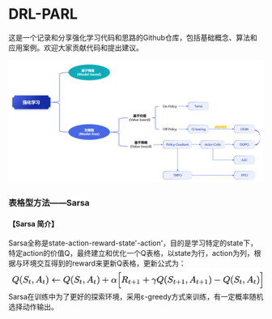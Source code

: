 # DRL-PARL
这是一个记录和分享强化学习代码和思路的Github仓库，包括基础概念、算法和应用案例。欢迎大家贡献代码和提出建议。
<div align="center">
  <img src="https://github.com/YangRongtai/DRL-PARL/blob/master/RL%E6%A6%82%E8%A7%88.png">
</div>

<H3>表格型方法——Sarsa</H3>
<H4>【Sarsa 简介】</H4>
    Sarsa全称是state-action-reward-state'-action'，目的是学习特定的state下，特定action的价值Q，最终建立和优化一个Q表格，以state为行，action为列，根据与环境交互得到的reward来更新Q表格，更新公式为：
<div align="center">
  <img src="https://github.com/YangRongtai/DRL-PARL/blob/master/data/Sarsa.png">
</div>
    Sarsa在训练中为了更好的探索环境，采用ε-greedy方式来训练，有一定概率随机选择动作输出。
